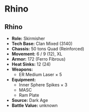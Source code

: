 # Rhino
## Rhino
- **Role:** Skirmisher
- **Tech Base:** Clan Mixed (3140)
- **Chassis:** 50 tons Quad (Reinforced)
- **Movement:** 6 / 9 (12), XL
- **Armor:** 172 (Ferro Fibrous)
- **Heat Sinks:** 12 (24)
- **Weapons:**
  - ER Medium Laser × 5
- **Equipment:**
  - Inner Sphere Spikes × 3
  - MASC
  - Ram Plate
- **Source:** Dark Age
- **Battle Value:** unknown


